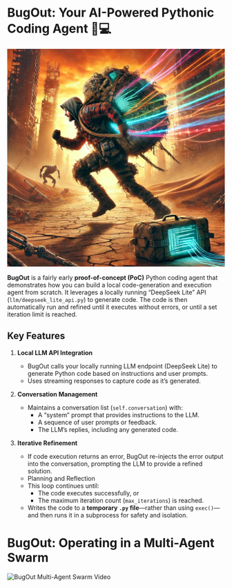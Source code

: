 # BugOut: Your AI-Powered Pythonic Coding Agent 🐞💻
![BugOut Logo](images/bugout.png)

**BugOut** is a fairly early **proof-of-concept (PoC)** Python coding agent that demonstrates how you can build a local code-generation and execution agent from scratch. It leverages a locally running “DeepSeek Lite” API (`llm/deepseek_lite_api.py`) to generate code. The code is then automatically run and refined until it executes without errors, or until a set iteration limit is reached.

## 

## Key Features

1. **Local LLM API Integration**  
   - BugOut calls your locally running LLM endpoint (DeepSeek Lite) to generate Python code based on instructions and user prompts.  
   - Uses streaming responses to capture code as it’s generated.

2. **Conversation Management**  
   - Maintains a conversation list (`self.conversation`) with:
     - A “system” prompt that provides instructions to the LLM.
     - A sequence of user prompts or feedback.
     - The LLM’s replies, including any generated code.

3. **Iterative Refinement**  
   - If code execution returns an error, BugOut re-injects the error output into the conversation, prompting the LLM to provide a refined solution.  
   - Planning and Reflection
   - This loop continues until:
     - The code executes successfully, or  
     - The maximum iteration count (`max_iterations`) is reached.
   - Writes the code to a **temporary `.py` file**—rather than using `exec()`—and then runs it in a subprocess for safety and isolation.

# BugOut: Operating in a Multi-Agent Swarm 
![BugOut Multi-Agent Swarm Video](https://www.youtube.com/watch?v=KIvso5oaS8c&t=18s)

